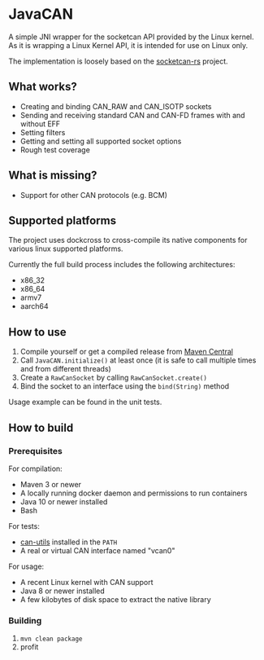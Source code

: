 # JavaCAN

A simple JNI wrapper for the socketcan API provided by the Linux kernel. As it is wrapping a Linux Kernel API, it is intended for use on Linux only.

The implementation is loosely based on the [socketcan-rs](https://github.com/mbr/socketcan-rs) project.

## What works?

* Creating and binding CAN_RAW and CAN_ISOTP sockets
* Sending and receiving standard CAN and CAN-FD frames with and without EFF
* Setting filters
* Getting and setting all supported socket options
* Rough test coverage

## What is missing?

* Support for other CAN protocols (e.g. BCM)

## Supported platforms

The project uses dockcross to cross-compile its native components for various linux supported platforms.

Currently the full build process includes the following architectures:

* x86_32
* x86_64
* armv7
* aarch64

## How to use

1. Compile yourself or get a compiled release from [Maven Central](https://search.maven.org/search?q=a:javacan)
2. Call `JavaCAN.initialize()` at least once (it is safe to call multiple times and from different threads)
3. Create a `RawCanSocket` by calling `RawCanSocket.create()`
4. Bind the socket to an interface using the `bind(String)` method

Usage example can be found in the unit tests.

## How to build

### Prerequisites

For compilation:

* Maven 3 or newer
* A locally running docker daemon and permissions to run containers
* Java 10 or newer installed
* Bash

For tests:

* [can-utils](https://github.com/linux-can/can-utils) installed in the `PATH`
* A real or virtual CAN interface named "vcan0"

For usage:

* A recent Linux kernel with CAN support
* Java 8 or newer installed
* A few kilobytes of disk space to extract the native library


### Building

1. `mvn clean package`
2. profit
